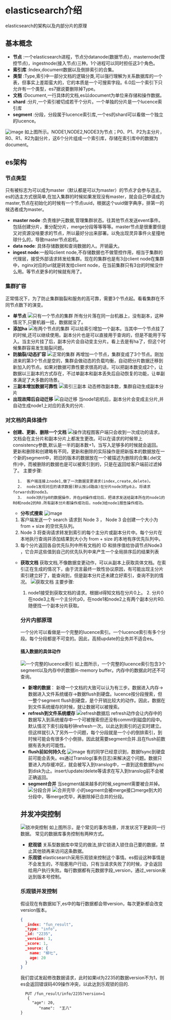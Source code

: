 # elasticsearch介绍

elasticsearch的架构以及内部分片的原理

## 基本概念

- **节点** :一个elasticsearch进程，节点分datanode(数据节点)，masternode(管控节点)，ingestnode(接入节点)三种。1个进程可以同时担任这3个角色。
- **索引库** :Index,document数据以及倒排索引的合集。
- **类型** :Type,索引中一部分文档的逻辑分类,可以强行理解为关系数据库的一个表，但事实上差距蛮大的，它的本质是一个可搜索字段。6.0后一个索引下只允许有一个类型，es7据说要删除掉Type。
- **文档** :Document,一行具体的文档,es以document为单位来存储和操作数据。
- **shard** :分片,一个索引被切成若干个分片。一个单独的分片是一个lucence索引库
- **segment** :分段，分段属于lucence索引库,一个es的shard可以看做一个独立的lucence。

![image](https://www.elastic.co/guide/en/elasticsearch/guide/current/images/elas_0204.png)
如上图所示。NODE1,NODE2,NODE3为节点；P0、P1、P2为主分片，R0、R1、R2为副分片，这6个分片组成一个索引库，存储在索引库中的数据为document。

## es架构

### 节点类型

只有被标志为可以成为master（默认都是可以为master）的节点才会参与选主。es的选主方式很简单,在加入集群的时候如果发现没有master，就会自己申请成为master,节点在初始化的时候有一个节点uuid，根据这个uuid做字典序，排第一的候选者成为master。

- **master node** :负责维护元数据,管理集群状态。往其他节点发送event事件。包括创建分片，重分配分片，merge分段等等等等。master节点是很重要但是又对资源没啥要求的节点，所以最好分出来部署。以免出现灵异事件火星撞地球什么的，导致master节点宕机。
- **data node**: 具体存储数据和查询数据的人。开销最大。
- **ingest node**:一般叫client node,不存储数据也不做管控作用，相当于集群的代理层，接受外部请求转发给集群。现在的集群也是有3台client node在集群中，nginx对应的url就是转发给client node，在当前集群只有3台的时候没什么用。等节点更多的时候就有用了。



### 集群扩容

正常情况下，为了防止集群脑裂和服务的高可靠，需要3个节点起。看看集群在不同节点数下的演变。

- **单节点**
  ![只有一个节点的集群](https://www.elastic.co/guide/en/elasticsearch/guide/current/images/elas_0202.png)
  所有分片落在同一台机器上，没有副本，这种情况下,只要机器一挂，数据就没了。
- **添加ha**
  ![有两个节点的集群](https://www.elastic.co/guide/en/elasticsearch/guide/current/images/elas_0203.png)
  可以给索引增加一个副本。当其中一个节点挂了的时候,还可以继续使用。副本分片也是可以直接用于查询的，但是不能用于写入。当主分片挂了后，副本分片会自动变主分片。看上去是有ha了，但这个时候集群容易发生脑裂问题。
- **防脑裂/动态扩容**
  ![正常的集群](https://www.elastic.co/guide/en/elasticsearch/guide/current/images/elas_0204.png)
  再增加一个节点，集群变成了3个节点。刚加进来的第3个节点是空的，集群会做动态的负载均衡，自动把分片数据迁移到新加入的节点。如果对数据可靠性要求很高的话，可以把副本数变成2个，让数据以三副本的方式存在，不过单副本和副本丢失后自动恢复的功能，让单副本满足了大多数的场景。
- **三副本增加数据可靠性**
  ![索引三副本](https://www.elastic.co/guide/en/elasticsearch/guide/current/images/elas_0205.png)
  动态修改副本数，集群自动生成副本分片
- **出现故障后自动迁移**
  ![自动迁移](https://www.elastic.co/guide/cn/elasticsearch/guide/current/images/elas_0206.png)
  当node1宕机后，副本分片会变成主分片,并自动生成node1上对应的丢失的分片.

### 对文档的具体操作

- **创建、更新、删除一个文档** ![操作流程图](https://www.elastic.co/guide/en/elasticsearch/guide/current/images/elas_0402.png)客户端只会收到一次成功的请求，文档会在主分片和副本分片上都发生更改。可以在请求的时候带上consistency参数,默认是一半的副本数+1，当写入足够多的时候就会返回。 更新和删除和创建略有不同，更新和删除的实际操作是把新版本的数据放在一个新的segment中，把旧的版本的数据放在一个被描述为删除的合集(.del文件)中，而被删除的数据也是可以被索引到的，只是在返回给客户端前过滤掉了。
  主要步骤:

  ```
    1.  客户端连接上node1,做了一次数据变更请求(index,create,delete)。
    2.  node1发现对应的请求数据(默认按id路由)在分片node3的p0上。将请求forwards到node3。
    3.  node3执行p0的数据操作，并在p0操作成功后，把请求发送给副本所在的node1的R0和node2的R0.所有副本分片都操作成功后，node3给node1报告操作成功。
  ```

  - **分布式搜索**
    ![image](https://www.elastic.co/guide/cn/elasticsearch/guide/current/images/elas_0901.png)

  1. 客户端发送一个 search 请求到 Node 3 ， Node 3 会创建一个大小为 from + size 的空优先队列。
  2. Node 3 将查询请求转发到索引的每个主分片或副本分片中。每个分片在本地执行查询并添加结果到大小为 from + size 的本地有序优先队列中。
  3. 每个分片返回各自优先队列中所有文档的 ID 和排序值给协调节点Node3 ，它合并这些值到自己的优先队列中来产生一个全局排序后的结果列表

  - **获取文档**
    获取文档,不像数据变更动作，可以从副本上获取具体文档。在索引正在生成的情况下，由于流言最终一致性协议原因，有可能出现主分片索引建立好了，能查询到，但是副本分片还未建立好索引，查询不到的情况。
    ![获取文档](https://www.elastic.co/guide/en/elasticsearch/guide/current/images/elas_0403.png)
       主要步骤:

    1. node1接受到获取文档的请求。根据id得知文档在分片0上。
       2. 分片0在node3上有一个主分片p0，在node1和node2上有两个副本分片R0.随便找一个副本分片获取。

    ### 分片内部原理

       一个分片可以看做是一个完整的lucence索引。一个lucence索引有多个分段。每个分段都是不可变的。因此，高频update的业务并不适合es。

    #### 插入数据的具体动作

       ![一个完整的lucence索引](https://www.elastic.co/guide/cn/elasticsearch/guide/current/images/elas_1104.png)
       如上图所示，一个完整的lucence索引包含3个segment以及内存中的数据in-memory buffer。内存中的数据此时还不可查询。

    - **新增的数据**：
      新增一个文档的大致可以认为有三步。数据进入内存-&gt;数据进入文件系统缓存-&gt;数据flush到硬盘。lucence按分段搜索，但一整个segment flush到硬盘，是个开销比较大的动作。因此，数据在到文件系统缓存的时候，就让数据可以被搜索。
    - **refresh到文件系统缓存**
      ![refresh数据后](https://www.elastic.co/guide/cn/elasticsearch/guide/current/images/elas_1105.png)
         refresh动作会让内存中的数据写入到系统缓存中一个可被搜索但还没有commit到磁盘的段中。默认情况下索引段每秒钟refresh一次。以此达到索引的近实时建立。但这样就引入了另外一个问题，每个分段就是一个小的倒排索引，到时候可能会有很多个小倒排。因此就需要segment合并.且在flush前数据有丢失的可能性。
    - **flush前如何持久化**
      ![image](https://www.elastic.co/guide/cn/elasticsearch/guide/current/images/elas_1108.png)
         有的同学已经意识到，数据fsync到硬盘前可能会丢失。es通过Translog(事务日志)来解决这个问题。数据只要进入内存缓冲区，就会被写入到translog中，一直到这些数据fsync到disk为止。insert/update/delete等请求在写入到translog前不会被正确返回。
    - **segment合并**
      当segment越来越多的时候,segment需要被合并掉。
         ![分段合并](https://www.elastic.co/guide/cn/elasticsearch/guide/current/images/elas_1110.png)
         ![合并完毕](https://www.elastic.co/guide/cn/elasticsearch/guide/current/images/elas_1111.png)
         小的segment会被merge接口merge到大的分段中，等merge完毕，再删除掉已合并的分段。

    ## 并发冲突控制

       ![锁冲突控制](https://www.elastic.co/guide/cn/elasticsearch/guide/current/images/elas_0301.png)
       如上图所示，是个常见的事务场景，并发状况下更新同一行数据。
       常见的数据库事务控制有两种方式。

    - **悲观锁**
      关系型数据库中常见的做法,排它锁进入锁住自己要的数据，禁止其他锁再来访问这条数据。
    - **乐观锁**
      elasticsearch采用乐观锁来控制这个事情。es假设这种事情是不会发生的，不阻塞用户行动，只有当请求失败了的时候，才会返回给用户执行失败。每行数据都有元数据字段_version，通过_version来达到版本号控制。

    ### 乐观锁并发控制

       假设现在有数据如下,es中的每行数据都会带version，每次更新都会改变version版本。

    ```json
    {
      _index: "fun_result",
      _type: "info",
      _id: "2235",
      _version: 1,
      _score: 1,
      _source: {
        name: "柳七",
        age: 20
      }
    }
    ```

      我们尝试发起修改数据请求，此时如果id为2235的数据version不为1，则es会返回错误码409操作冲突，以此达到乐观锁的目的.

    ```
      PUT /fun_result/info/2235?version=1 
       {
         "age": 20,
    		"name":  "王八"
    }
    ```

    

